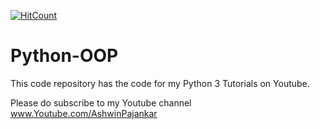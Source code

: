[![HitCount](http://hits.dwyl.io/teamtact/https://github.com/teamtact/Python-OOP.svg)](http://hits.dwyl.io/teamtact/https://github.com/teamtact/Python-OOP)

# Python-OOP


This code repository has the code for my Python 3 Tutorials on Youtube.

Please do subscribe to my Youtube channel www.Youtube.com/AshwinPajankar

